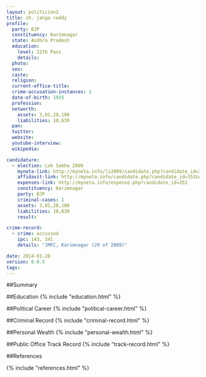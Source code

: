 ```yaml
---
layout: politician2
title: ch. janga reddy
profile: 
  party: BJP
  constituency: Karimnagar
  state: Andhra Pradesh
  education: 
    level: 12th Pass
    details: 
  photo: 
  sex: 
  caste: 
  religion: 
  current-office-title: 
  crime-accusation-instances: 1
  date-of-birth: 1935
  profession: 
  networth: 
    assets: 3,01,28,100
    liabilities: 18,630
  pan: 
  twitter: 
  website: 
  youtube-interview: 
  wikipedia: 

candidature: 
  - election: Lok Sabha 2009
    myneta-link: http://myneta.info/ls2009/candidate.php?candidate_id=351
    affidavit-link: http://myneta.info/candidate.php?candidate_id=351&scan=original
    expenses-link: http://myneta.info/expense.php?candidate_id=351
    constituency: Karimnagar 
    party: BJP
    criminal-cases: 1
    assets: 3,01,28,100
    liabilities: 18,630
    result:  

crime-record: 
  - crime: accussed
    ipc: 143, 341
    details: "JMFC, Karimnagar (29 of 2009)" 

date: 2014-01-28
version: 0.0.5
tags: 
---
```

##Summary


##Education
{% include "education.html" %}


##Political Career
{% include "political-career.html" %}


##Criminal Record
{% include "criminal-record.html" %}


##Personal Wealth
{% include "personal-wealth.html" %}


##Public Office Track Record
{% include "track-record.html" %}


##References


{% include "references.html" %}